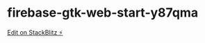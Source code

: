 # firebase-gtk-web-start-y87qma

[Edit on StackBlitz ⚡️](https://stackblitz.com/edit/firebase-gtk-web-start-y87qma)